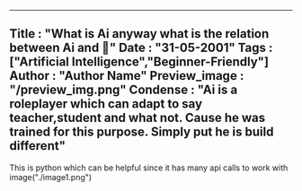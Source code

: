 ------
Title : "What is Ai anyway what is the relation between Ai and 💩" 
Date : "31-05-2001"
Tags : ["Artificial Intelligence","Beginner-Friendly"]
Author : "Author Name"
Preview_image : "/preview_img.png"
Condense : "Ai is a roleplayer which can adapt to say teacher,student and what not. Cause he was trained for this purpose. Simply put he is build different"
------

This is python which can be helpful since it has many api calls to work with 
image("./image1.png")
